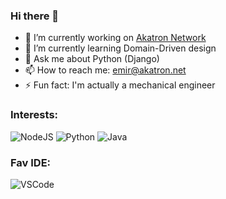 ### Hi there 👋

- 🔭 I’m currently working on [Akatron Network](https://github.com/Akatron-Network)
- 🌱 I’m currently learning Domain-Driven design
- 💬 Ask me about Python (Django)
- 📫 How to reach me: emir@akatron.net
- ⚡ Fun fact: I'm actually a mechanical engineer

### Interests:

![NodeJS](https://badges.aleen42.com/src/node.svg)
![Python](https://badges.aleen42.com/src/python.svg)
![Java](https://badges.aleen42.com/src/java.svg)

### Fav IDE:

![VSCode](https://badges.aleen42.com/src/visual_studio_code.svg)
